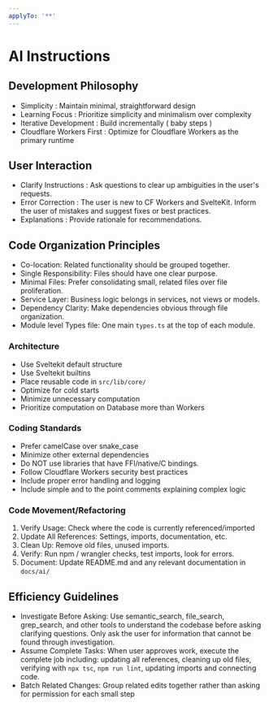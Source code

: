 ```yaml
---
applyTo: '**'
---
```


# AI Instructions

## Development Philosophy

- Simplicity : Maintain minimal, straightforward design
- Learning Focus : Prioritize simplicity and minimalism over complexity
- Iterative Development : Build incrementally ( baby steps )
- Cloudflare Workers First : Optimize for Cloudflare Workers as the primary runtime

## User Interaction

- Clarify Instructions : Ask questions to clear up ambiguities in the user's requests.
- Error Correction : The user is new to CF Workers and SvelteKit. Inform the user of mistakes and suggest fixes or best practices.
- Explanations : Provide rationale for recommendations.

## Code Organization Principles

- Co-location: Related functionality should be grouped together.
- Single Responsibility: Files should have one clear purpose.
- Minimal Files: Prefer consolidating small, related files over file proliferation.
- Service Layer: Business logic belongs in services, not views or models.
- Dependency Clarity: Make dependencies obvious through file organization.
- Module level Types file: One main `types.ts` at the top of each module.

### Architecture

- Use Sveltekit default structure
- Use Sveltekit builtins
- Place reusable code in `src/lib/core/`
- Optimize for cold starts
- Minimize unnecessary computation
- Prioritize computation on Database more than Workers

### Coding Standards

- Prefer camelCase over snake_case
- Minimize other external dependencies
- Do NOT use libraries that have FFI/native/C bindings.
- Follow Cloudflare Workers security best practices
- Include proper error handling and logging
- Include simple and to the point comments explaining complex logic

### Code Movement/Refactoring

1. Verify Usage: Check where the code is currently referenced/imported
2. Update All References: Settings, imports, documentation, etc.
3. Clean Up: Remove old files, unused imports.
4. Verify: Run npm / wrangler checks, test imports, look for errors.
5. Document: Update README.md and any relevant documentation in `docs/ai/`

## Efficiency Guidelines

- Investigate Before Asking: Use semantic_search, file_search, grep_search, and other tools to understand the codebase before asking clarifying questions. Only ask the user for information that cannot be found through investigation.
- Assume Complete Tasks: When user approves work, execute the complete job including: updating all references, cleaning up old files, verifying with `npx tsc`, `npm run lint`, updating imports and connecting code.
- Batch Related Changes: Group related edits together rather than asking for permission for each small step
